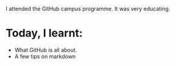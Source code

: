 I attended the GitHub campus programme. It was very educating.

# Today, I learnt:
* What GitHub is all about.
* A few tips on markdown
